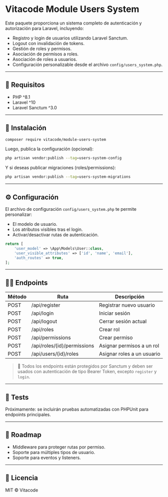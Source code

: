 # Vitacode Module Users System

Este paquete proporciona un sistema completo de autenticación y autorización para Laravel, incluyendo:

- Registro y login de usuarios utilizando Laravel Sanctum.
- Logout con invalidación de tokens.
- Gestión de roles y permisos.
- Asociación de permisos a roles.
- Asociación de roles a usuarios.
- Configuración personalizable desde el archivo `config/users_system.php`.

---

## 🤩 Requisitos

- PHP ^8.1
- Laravel ^10
- Laravel Sanctum ^3.0

---

## 🚀 Instalación

```bash
composer require vitacode/module-users-system
```

Luego, publica la configuración (opcional):

```bash
php artisan vendor:publish --tag=users-system-config
```

Y si deseas publicar migraciones (roles/permissions):

```bash
php artisan vendor:publish --tag=users-system-migrations
```

---

## ⚙️ Configuración

El archivo de configuración `config/users_system.php` te permite personalizar:

- El modelo de usuario.
- Los atributos visibles tras el login.
- Activar/desactivar rutas de autenticación.

```php
return [
    'user_model' => \App\Models\User::class,
    'user_visible_attributes' => ['id', 'name', 'email'],
    'auth_routes' => true,
];
```

---

## 🧑‍💻 Endpoints

| Método | Ruta                          | Descripción                        |
|--------|-------------------------------|------------------------------------|
| POST   | /api/register                 | Registrar nuevo usuario            |
| POST   | /api/login                    | Iniciar sesión                     |
| POST   | /api/logout                   | Cerrar sesión actual               |
| POST   | /api/roles                    | Crear rol                          |
| POST   | /api/permissions              | Crear permiso                      |
| POST   | /api/roles/{id}/permissions   | Asignar permisos a un rol          |
| POST   | /api/users/{id}/roles        | Asignar roles a un usuario         |

> 📌 Todos los endpoints están protegidos por Sanctum y deben ser usados con autenticación de tipo Bearer Token, excepto `register` y `login`.

---

## 🥪 Tests

Próximamente: se incluirán pruebas automatizadas con PHPUnit para endpoints principales.

---

## 💠 Roadmap

- Middleware para proteger rutas por permiso.
- Soporte para múltiples tipos de usuario.
- Soporte para eventos y listeners.

---

## 📄 Licencia

MIT © Vitacode


